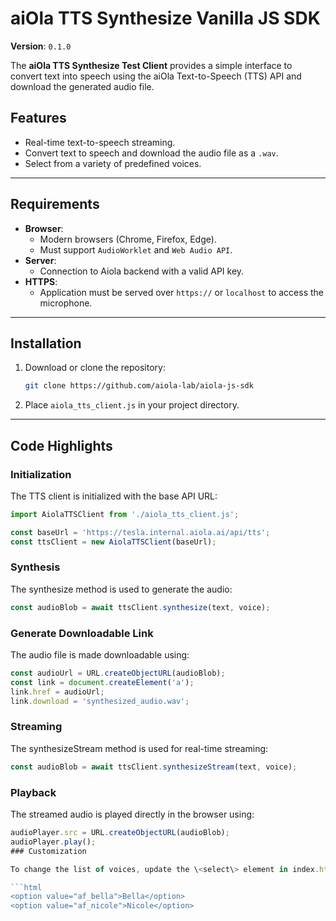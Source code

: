 # aiOla TTS Synthesize Vanilla JS SDK

**Version**: `0.1.0`

The **aiOla TTS Synthesize Test Client** provides a simple interface to convert text into speech using the aiOla Text-to-Speech (TTS) API and download the generated audio file.

## Features
- Real-time text-to-speech streaming.
- Convert text to speech and download the audio file as a `.wav`.
- Select from a variety of predefined voices.

---

## Requirements

- **Browser**:
  - Modern browsers (Chrome, Firefox, Edge).
  - Must support `AudioWorklet` and `Web Audio API`.
- **Server**:
  - Connection to Aiola backend with a valid API key.
- **HTTPS**:
  - Application must be served over `https://` or `localhost` to access the microphone.

---

## Installation

1. Download or clone the repository:
   ```bash
   git clone https://github.com/aiola-lab/aiola-js-sdk
   ```
2. Place `aiola_tts_client.js` in your project directory.

---

## Code Highlights

### Initialization

The TTS client is initialized with the base API URL:

```javascript
import AiolaTTSClient from './aiola_tts_client.js';

const baseUrl = 'https://tesla.internal.aiola.ai/api/tts';
const ttsClient = new AiolaTTSClient(baseUrl);
```

### Synthesis

The synthesize method is used to generate the audio:

```javascript
const audioBlob = await ttsClient.synthesize(text, voice);
```

### Generate Downloadable Link
The audio file is made downloadable using:

```javascript
const audioUrl = URL.createObjectURL(audioBlob);
const link = document.createElement('a');
link.href = audioUrl;
link.download = 'synthesized_audio.wav';
```

### Streaming

The synthesizeStream method is used for real-time streaming:

```javascript
const audioBlob = await ttsClient.synthesizeStream(text, voice);
```

### Playback
The streamed audio is played directly in the browser using:

```javascript
audioPlayer.src = URL.createObjectURL(audioBlob);
audioPlayer.play();
### Customization

To change the list of voices, update the \<select\> element in index.html:

```html
<option value="af_bella">Bella</option>
<option value="af_nicole">Nicole</option>
```